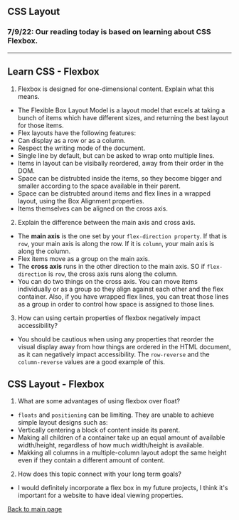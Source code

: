 ## CSS Layout

### 7/9/22: Our reading today is based on learning about CSS Flexbox. 

---

## Learn CSS - Flexbox

1. Flexbox is designed for one-dimensional content. Explain what this means.
- The Flexible Box Layout Model is a layout model that excels at taking a bunch of items which have different sizes, and returning the best layout for those items. 
-  Flex layouts have the following features:
- Can display as a row or as a column.
- Respect the writing mode of the document.
- Single line by default, but can be asked to wrap onto multiple lines.
- Items in layout can be visibally reordered, away from their order in the DOM.
- Space can be distrubted inside the items, so they become bigger and smaller according to the space available in their parent.
- Space can be distrubted around items and flex lines in a wrapped layout, using the Box Alignment properties.
- Items themselves can be aligned on the cross axis. 

2. Explain the difference between the main axis and cross axis.
- The **main axis** is the one set by your `flex-direction property`. If that is `row`, your main axis is along the row. If it is `column`, your main axis is along the column. 
- Flex items move as a group on the main axis. 
- The **cross axis** runs in the other direction to the main axis. SO if `flex-direction` is `row`, the cross axis runs along the column. 
- You can do two things on the cross axis. You can move items individually or as a group so they align against each other and the flex container. Also, if you have wrapped flex lines, you can treat those lines as a group in order to control how space is assigned to those lines. 

3. How can using certain properties of flexbox negatively impact accessibility?
- You should be cautious when using any properties that reorder the visual display away from how things are ordered in the HTML document, as it can negatively impact accessibility. The `row-reverse` and the `column-reverse` values are a good example of this. 

## CSS Layout - Flexbox

1. What are some advantages of using flexbox over float?
- `floats` and `positioning` can be limiting. They are unable to achieve simple layout designs such as:
- Vertically centering a block of content inside its parent.
- Making all children of a container take up an equal amount of available width/height, regardless of how much width/height is available. 
- Makking all columns in a multiple-column layout adopt the same height even if they contain a different amount of content. 

2. How does this topic connect with your long term goals?
- I would definitely incorporate a flex box in my future projects, I think it's important for a website to have ideal viewing properties.


[Back to main page](README.md)